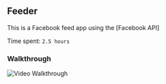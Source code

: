 ## Feeder

This is a Facebook feed app using the [Facebook API]

Time spent: `2.5 hours`

### Walkthrough

![Video Walkthrough](Walkthrough.gif)

